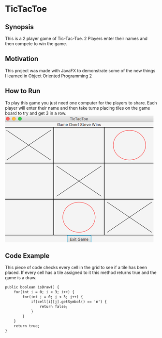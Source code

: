 # TicTacToe

## Synopsis
This is a 2 player game of Tic-Tac-Toe. 2 Players enter their names and then compete to win the game.

## Motivation
This project was made with JavaFX to demonstrate some of the new things I learned in Object Oriented Programming 2

## How to Run
To play this game you just need one computer for the players to share. 
Each player will enter their name and then take turns placing tiles on the game board to try and get 3 in a row.
<img src="GamePlay.png"/>

## Code Example
This piece of code checks every cell in the grid to see if a tile has been placed. 
If every cell has a tile assigned to it this method returns true and the game is a draw.
```
public boolean isDraw() {
	for(int i = 0; i < 3; i++) {
		for(int j = 0; j < 3; j++) {
			if(cell[i][j].getSymbol() == 'n') {
				return false;
			}
		}
	}
	return true;
}
```
